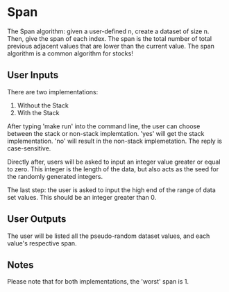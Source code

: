 # Span
The Span algorithm: given a user-defined n, create a dataset of size n. Then, give the span of each index. The span is the total number of total previous adjacent values that are lower than the current value. The span algorithm is a common algorithm for stocks!

## User Inputs
There are two implementations:
1. Without the Stack
2. With the Stack

After typing 'make run' into the command line, the user can choose between the stack or non-stack implemtation. 'yes' will get the stack implementation. 'no' will result in the non-stack implemetation. The reply is case-sensitive.

Directly after, users will be asked to input an integer value greater or equal to zero. This integer is the length of the data, but also acts as the seed for the randomly generated integers.

The last step: the user is asked to input the high end of the range of data set values. This should be an integer greater than 0.

## User Outputs
The user will be listed all the pseudo-random dataset values, and each value's respective span.

## Notes
Please note that for both implementations, the 'worst' span is 1. 
